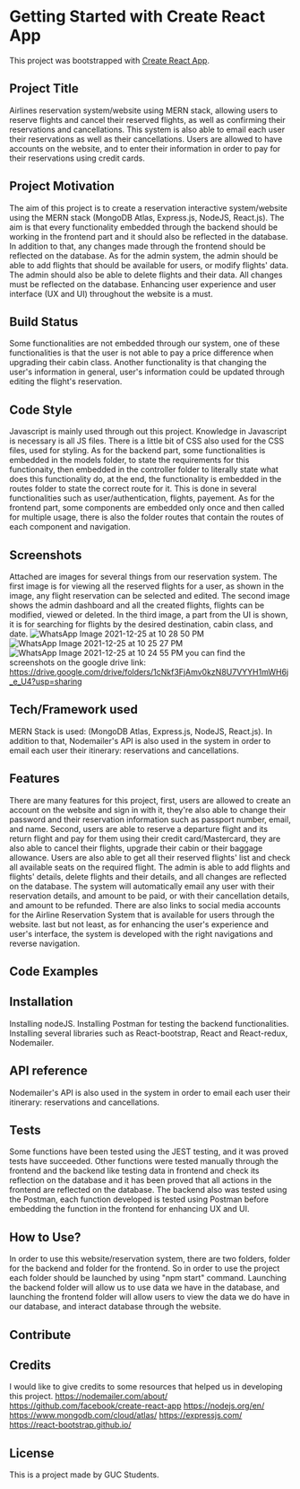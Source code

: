# Getting Started with Create React App

This project was bootstrapped with [Create React App](https://github.com/facebook/create-react-app).

## Project Title
Airlines reservation system/website using MERN stack, allowing users to reserve flights and cancel their reserved flights, as well as confirming their reservations and cancellations. This system is also able to email each user their reservations as well as their cancellations. Users are allowed to have accounts on the website, and to enter their information in order to pay for their reservations using credit cards.

## Project Motivation
The aim of this project is to create a reservation interactive system/website using the MERN stack (MongoDB Atlas, Express.js, NodeJS, React.js). The aim is that every functionality embedded through the backend should be working in the frontend part and it should also be reflected in the database. In addition to that, any changes made through the frontend should be reflected on the database.
As for the admin system, the admin should be able to add flights that should be available for users, or modify flights' data. The admin should also be able to delete flights and their data. All changes must be reflected on the database.
Enhancing user experience and user interface (UX and UI) throughout the website is a must.

## Build Status
Some functionalities are not embedded through our system, one of these functionalities is that the user is not able to pay a price difference when upgrading their cabin class.
Another functionality is that changing the user's information in general, user's information could be updated through editing the flight's reservation.
## Code Style
Javascript is mainly used through out this project. Knowledge in Javascript is necessary is all JS files. There is a little bit of CSS also used  for the CSS files, used for styling.
As for the backend part, some functionalities is embedded in the models folder, to state the requirements for this functionaity, then embedded in the controller folder to literally state what does this functionality do, at the end, the functionality is embedded in the routes folder to state the correct route for it. This is done in several functionalities such as user/authentication, flights, payement. 
As for the frontend part, some components are embedded only once and then called for multiple usage, there is also the folder routes that contain the routes of each component and navigation.
## Screenshots
Attached are images for several things from our reservation system. The first image is for viewing all the reserved flights for a user, as shown in the image, any flight reservation can be selected and edited. The second image shows the admin dashboard and all the created flights, flights can be modified, viewed or deleted.
In the third image, a part from the UI is shown, it is for searching for flights by the desired destination, cabin class, and date.
![WhatsApp Image 2021-12-25 at 10 28 50 PM](https://user-images.githubusercontent.com/86448168/147393173-0ce694ed-b978-4e13-8bac-3a9c0955d5a5.jpeg)
![WhatsApp Image 2021-12-25 at 10 25 27 PM](https://user-images.githubusercontent.com/86448168/147393174-e6c64a8a-8f94-48c6-ac23-bf2fe4b6aca2.jpeg)
![WhatsApp Image 2021-12-25 at 10 24 55 PM](https://user-images.githubusercontent.com/86448168/147393175-4e09e5bb-8982-4e78-8045-c59a77721b36.jpeg)
you can find the screenshots on the google drive link:
https://drive.google.com/drive/folders/1cNkf3FjAmv0kzN8U7VYYH1mWH6j_e_U4?usp=sharing
## Tech/Framework used
MERN Stack is used: (MongoDB Atlas, Express.js, NodeJS, React.js).
In addition to that, Nodemailer's API is also used in the system in order to email each user their itinerary: reservations and cancellations.

## Features
There are many features for this project, first, users are allowed to create an account on the website and sign in with it, they're also able to change their password and their reservation information such as passport number, email, and name.
Second, users are able to reserve a departure flight and its return flight and pay for them using their credit card/Mastercard, they are also able to cancel their flights, upgrade their cabin or their baggage allowance. Users are also able to get all their reserved flights' list and check all available seats on the required flight.
The admin is able to add flights and flights' details, delete flights and their details, and all changes are reflected on the database.
The system will automatically email any user with their reservation details, and amount to be paid, or with their cancellation details, and amount to be refunded.
There are also links to social media accounts for the Airline Reservation System that is available for users through the website.
last but not least, as for enhancing the user's experience and user's interface, the system is developed with the right navigations and reverse navigation.
## Code Examples

## Installation
Installing nodeJS.
Installing Postman for testing the backend functionalities.
Installing several libraries such as React-bootstrap, React and React-redux, Nodemailer.
## API reference
Nodemailer's API is also used in the system in order to email each user their itinerary: reservations and cancellations.

## Tests
Some functions have been tested using the JEST testing, and it was proved tests have succeeded. 
Other functions were tested manually through the frontend and the backend like testing data in frontend and check its reflection on the database and it has been proved that all actions in the frontend are reflected on the database.
The backend also was tested using the Postman, each function developed is tested using Postman before embedding the function in the frontend for enhancing UX and UI.

## How to Use?
In order to use this website/reservation system, there are two folders, folder for the backend and folder for the frontend. So in order to use the project each folder should be launched by using "npm start" command. Launching the backend folder will allow us to use data we have in the database, and launching the frontend folder will allow users to view the data we do have in our database, and interact database through the website.
## Contribute

## Credits
I would like to give credits to some resources that helped us in developing this project.
https://nodemailer.com/about/
https://github.com/facebook/create-react-app
https://nodejs.org/en/
https://www.mongodb.com/cloud/atlas/
https://expressjs.com/
https://react-bootstrap.github.io/
## License
This is a project made by GUC Students.
